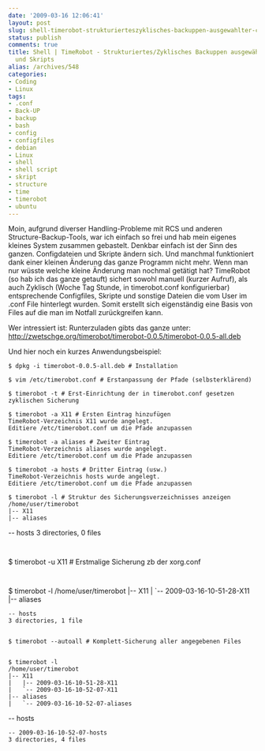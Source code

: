 ```yaml
---
date: '2009-03-16 12:06:41'
layout: post
slug: shell-timerobot-strukturierteszyklisches-backuppen-ausgewahlter-configs-und-skripts
status: publish
comments: true
title: Shell | TimeRobot - Strukturiertes/Zyklisches Backuppen ausgewählter Configs
  und Skripts
alias: /archives/548
categories:
- Coding
- Linux
tags:
- .conf
- Back-UP
- backup
- bash
- config
- configfiles
- debian
- Linux
- shell
- shell script
- skript
- structure
- time
- timerobot
- ubuntu
---
```


Moin,
aufgrund diverser Handling-Probleme mit RCS und anderen Structure-Backup-Tools, war ich einfach so frei und hab mein eigenes kleines System zusammen gebastelt. Denkbar einfach ist der Sinn des ganzen. Configdateien und Skripte ändern sich. Und manchmal funktioniert dank einer kleinen Änderung das ganze Programm nicht mehr. Wenn man nur wüsste welche kleine Änderung man nochmal getätigt hat? TimeRobot (so hab ich das ganze getauft) sichert sowohl manuell (kurzer Aufruf), als auch Zyklisch (Woche Tag Stunde, in timerobot.conf konfigurierbar) entsprechende Configfiles, Skripte und sonstige Dateien die vom User im .conf File hinterlegt wurden. Somit erstellt sich eigenständig eine Basis von Files auf die man im Notfall zurückgreifen kann.

Wer intressiert ist:
Runterzuladen gibts das ganze unter: [http://zwetschge.org/timerobot/timerobot-0.0.5/timerobot-0.0.5-all.deb
](http://zwetschge.org/timerobot/timerobot-0.0.5/timerobot-0.0.5-all.deb)

Und hier noch ein kurzes Anwendungsbeispiel:

```
$ dpkg -i timerobot-0.0.5-all.deb # Installation
```


```
$ vim /etc/timerobot.conf # Erstanpassung der Pfade (selbsterklärend)
```


```
$ timerobot -t # Erst-Einrichtung der in timerobot.conf gesetzen zyklischen Sicherung
```


```
$ timerobot -a X11 # Ersten Eintrag hinzufügen
TimeRobot-Verzeichnis X11 wurde angelegt.
Editiere /etc/timerobot.conf um die Pfade anzupassen
```


```
$ timerobot -a aliases # Zweiter Eintrag
TimeRobot-Verzeichnis aliases wurde angelegt.
Editiere /etc/timerobot.conf um die Pfade anzupassen
```


```
$ timerobot -a hosts # Dritter Eintrag (usw.)
TimeRobot-Verzeichnis hosts wurde angelegt.
Editiere /etc/timerobot.conf um die Pfade anzupassen
```


```
$ timerobot -l # Struktur des Sicherungsverzeichnisses anzeigen
/home/user/timerobot
|-- X11
|-- aliases
```
-- hosts
3 directories, 0 files
```


```
$ timerobot -u X11 # Erstmalige Sicherung zb der xorg.conf
```


```
$ timerobot -l
/home/user/timerobot
|-- X11
|   `-- 2009-03-16-10-51-28-X11
|-- aliases
```
-- hosts
3 directories, 1 file
```


```

$ timerobot --autoall # Komplett-Sicherung aller angegebenen Files
```


```

$ timerobot -l
/home/user/timerobot
|-- X11
|   |-- 2009-03-16-10-51-28-X11
|   `-- 2009-03-16-10-52-07-X11
|-- aliases
|   `-- 2009-03-16-10-52-07-aliases
```
-- hosts
```
-- 2009-03-16-10-52-07-hosts
3 directories, 4 files
```

